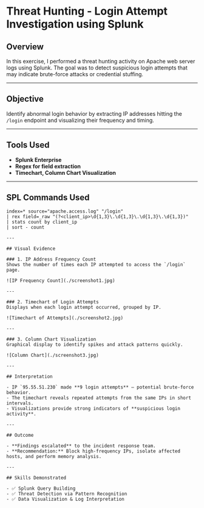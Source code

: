# Threat Hunting - Login Attempt Investigation using Splunk

## Overview
In this exercise, I performed a threat hunting activity on Apache web server logs using Splunk. The goal was to detect suspicious login attempts that may indicate brute-force attacks or credential stuffing.

---

## Objective
Identify abnormal login behavior by extracting IP addresses hitting the `/login` endpoint and visualizing their frequency and timing.

---

## Tools Used
- **Splunk Enterprise**
- **Regex for field extraction**
- **Timechart, Column Chart Visualization**

---

## SPL Commands Used

```spl
index=* source="apache.access.log" "/login"
| rex field=_raw "(?<client_ip>\d{1,3}\.\d{1,3}\.\d{1,3}\.\d{1,3})"
| stats count by client_ip
| sort - count

---

## Visual Evidence

### 1. IP Address Frequency Count
Shows the number of times each IP attempted to access the `/login` page.

![IP Frequency Count](./screenshot1.jpg)

---

### 2. Timechart of Login Attempts
Displays when each login attempt occurred, grouped by IP.

![Timechart of Attempts](./screenshot2.jpg)

---

### 3. Column Chart Visualization
Graphical display to identify spikes and attack patterns quickly.

![Column Chart](./screenshot3.jpg)

---

## Interpretation

- IP `95.55.51.230` made **9 login attempts** — potential brute-force behavior.
- The timechart reveals repeated attempts from the same IPs in short intervals.
- Visualizations provide strong indicators of **suspicious login activity**.

---

## Outcome

- **Findings escalated** to the incident response team.
- **Recommendation:** Block high-frequency IPs, isolate affected hosts, and perform memory analysis.

---

## Skills Demonstrated

- ✅ Splunk Query Building
- ✅ Threat Detection via Pattern Recognition
- ✅ Data Visualization & Log Interpretation

